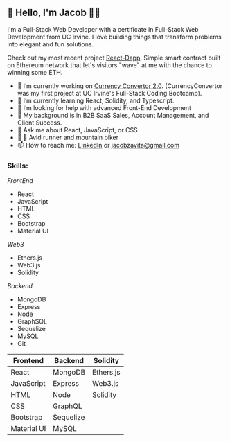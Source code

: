 <link rel="stylesheet" href="https://cdn.jsdelivr.net/gh/devicons/devicon@v2.12.0/devicon.min.css">

## 👋 Hello, I'm Jacob  🧑‍💻

I'm a Full-Stack Web Developer with a certificate in Full-Stack Web Development from UC Irvine. I love building things that transform problems into elegant and fun solutions.

Check out my most recent project [React-Dapp](https://github.com/JacobZavita/react-dapp). Simple smart contract built on Ethereum network that let's visitors "wave" at me with the chance to winning some ETH.

- 🔭 I’m currently working on [Currency Convertor 2.0](https://github.com/JacobZavita/CurrencyConverter). (CurrencyConvertor was my first project at UC Irvine's Full-Stack Coding Bootcamp).
- 🌱 I’m currently learning React, Solidity, and Typescript.
- 🤔 I’m looking for help with advanced Front-End Development
- 💪 My background is in B2B SaaS Sales, Account Management, and Client Success.
- 💬 Ask me about React, JavaScript, or CSS
- 🏃 🚵 Avid runner and mountain biker
- 📫 How to reach me: [LinkedIn](https://www.linkedin.com/in/jacob-zavita/) or [jacobzavita@gmail.com](mailto:jacobzavita@gmail.com?subject=Hello)

### Skills:
*FrontEnd*
- React
- JavaScript
- HTML
- CSS
- Bootstrap
- Material UI

*Web3*
- Ethers.js
- Web3.js
- Solidity

*Backend*
- MongoDB
- Express
- Node
- GraphSQL
- Sequelize
- MySQL
- Git

| Frontend | Backend | Solidity |
| ----- | ----- | ----- |
| React | MongoDB | Ethers.js |
| JavaScript | Express | Web3.js |
| HTML | Node | Solidity |
| CSS | GraphQL | |
| Bootstrap | Sequelize | |
| Material UI | MySQL | |

